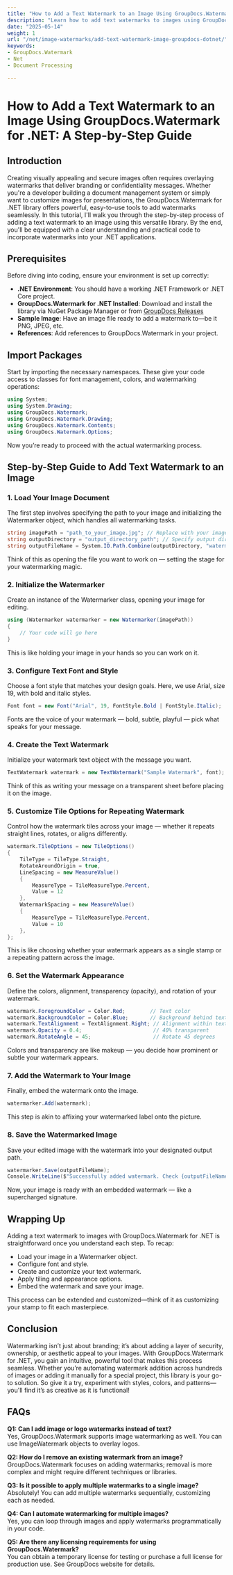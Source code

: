 ```yaml
---
title: "How to Add a Text Watermark to an Image Using GroupDocs.Watermark for .NET&#58; A Step-by-Step Guide"
description: "Learn how to add text watermarks to images using GroupDocs.Watermark for .NET. Protect your visual content with ease and enhance brand visibility."
date: "2025-05-14"
weight: 1
url: "/net/image-watermarks/add-text-watermark-image-groupdocs-dotnet/"
keywords:
- GroupDocs.Watermark
- Net
- Document Processing

---
```



# How to Add a Text Watermark to an Image Using GroupDocs.Watermark for .NET: A Step-by-Step Guide

## Introduction

Creating visually appealing and secure images often requires overlaying watermarks that deliver branding or confidentiality messages. Whether you're a developer building a document management system or simply want to customize images for presentations, the GroupDocs.Watermark for .NET library offers powerful, easy-to-use tools to add watermarks seamlessly. In this tutorial, I'll walk you through the step-by-step process of adding a text watermark to an image using this versatile library. By the end, you'll be equipped with a clear understanding and practical code to incorporate watermarks into your .NET applications.

## Prerequisites

Before diving into coding, ensure your environment is set up correctly:

- **.NET Environment**: You should have a working .NET Framework or .NET Core project.
- **GroupDocs.Watermark for .NET Installed**: Download and install the library via NuGet Package Manager or from [GroupDocs Releases](https://releases.groupdocs.com/watermark/net/)
- **Sample Image**: Have an image file ready to add a watermark to—be it PNG, JPEG, etc.
- **References**: Add references to GroupDocs.Watermark in your project.

## Import Packages

Start by importing the necessary namespaces. These give your code access to classes for font management, colors, and watermarking operations:

```csharp
using System;
using System.Drawing;
using GroupDocs.Watermark;
using GroupDocs.Watermark.Drawing;
using GroupDocs.Watermark.Contents;
using GroupDocs.Watermark.Options;
```

Now you’re ready to proceed with the actual watermarking process.

## Step-by-Step Guide to Add Text Watermark to an Image

### 1. Load Your Image Document

The first step involves specifying the path to your image and initializing the Watermarker object, which handles all watermarking tasks.

```csharp
string imagePath = "path_to_your_image.jpg"; // Replace with your image path
string outputDirectory = "output_directory_path"; // Specify output directory
string outputFileName = System.IO.Path.Combine(outputDirectory, "watermarked_image.jpg"); // Output file
```

Think of this as opening the file you want to work on — setting the stage for your watermarking magic.

### 2. Initialize the Watermarker

Create an instance of the Watermarker class, opening your image for editing.

```csharp
using (Watermarker watermarker = new Watermarker(imagePath))
{
    // Your code will go here
}
```

This is like holding your image in your hands so you can work on it.

### 3. Configure Text Font and Style

Choose a font style that matches your design goals. Here, we use Arial, size 19, with bold and italic styles.

```csharp
Font font = new Font("Arial", 19, FontStyle.Bold | FontStyle.Italic);
```

Fonts are the voice of your watermark — bold, subtle, playful — pick what speaks for your message.

### 4. Create the Text Watermark

Initialize your watermark text object with the message you want.

```csharp
TextWatermark watermark = new TextWatermark("Sample Watermark", font);
```

Think of this as writing your message on a transparent sheet before placing it on the image.

### 5. Customize Tile Options for Repeating Watermark

Control how the watermark tiles across your image — whether it repeats straight lines, rotates, or aligns differently.

```csharp
watermark.TileOptions = new TileOptions()
{
    TileType = TileType.Straight,
    RotateAroundOrigin = true,
    LineSpacing = new MeasureValue()
    {
        MeasureType = TileMeasureType.Percent,
        Value = 12
    },
    WatermarkSpacing = new MeasureValue()
    {
        MeasureType = TileMeasureType.Percent,
        Value = 10
    },
};
```

This is like choosing whether your watermark appears as a single stamp or a repeating pattern across the image.

### 6. Set the Watermark Appearance

Define the colors, alignment, transparency (opacity), and rotation of your watermark.

```csharp
watermark.ForegroundColor = Color.Red;        // Text color
watermark.BackgroundColor = Color.Blue;       // Background behind text
watermark.TextAlignment = TextAlignment.Right; // Alignment within text box
watermark.Opacity = 0.4;                       // 40% transparent
watermark.RotateAngle = 45;                    // Rotate 45 degrees
```

Colors and transparency are like makeup — you decide how prominent or subtle your watermark appears.

### 7. Add the Watermark to Your Image

Finally, embed the watermark onto the image.

```csharp
watermarker.Add(watermark);
```

This step is akin to affixing your watermarked label onto the picture.

### 8. Save the Watermarked Image

Save your edited image with the watermark into your designated output path.

```csharp
watermarker.Save(outputFileName);
Console.WriteLine($"Successfully added watermark. Check {outputFileName}");
```

Now, your image is ready with an embedded watermark — like a supercharged signature.

## Wrapping Up

Adding a text watermark to images with GroupDocs.Watermark for .NET is straightforward once you understand each step. To recap:

- Load your image in a Watermarker object.
- Configure font and style.
- Create and customize your text watermark.
- Apply tiling and appearance options.
- Embed the watermark and save your image.

This process can be extended and customized—think of it as customizing your stamp to fit each masterpiece.

## Conclusion

Watermarking isn’t just about branding; it’s about adding a layer of security, ownership, or aesthetic appeal to your images. With GroupDocs.Watermark for .NET, you gain an intuitive, powerful tool that makes this process seamless. Whether you’re automating watermark addition across hundreds of images or adding it manually for a special project, this library is your go-to solution. So give it a try, experiment with styles, colors, and patterns—you'll find it’s as creative as it is functional!

## FAQs

**Q1: Can I add image or logo watermarks instead of text?**  
Yes, GroupDocs.Watermark supports image watermarking as well. You can use ImageWatermark objects to overlay logos.

**Q2: How do I remove an existing watermark from an image?**  
GroupDocs.Watermark focuses on adding watermarks; removal is more complex and might require different techniques or libraries.

**Q3: Is it possible to apply multiple watermarks to a single image?**  
Absolutely! You can add multiple watermarks sequentially, customizing each as needed.

**Q4: Can I automate watermarking for multiple images?**  
Yes, you can loop through images and apply watermarks programmatically in your code.

**Q5: Are there any licensing requirements for using GroupDocs.Watermark?**  
You can obtain a temporary license for testing or purchase a full license for production use. See GroupDocs website for details.
